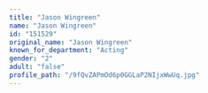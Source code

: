 ```yaml
---
title: "Jason Wingreen"
name: "Jason Wingreen"
id: "151529"
original_name: "Jason Wingreen"
known_for_department: "Acting"
gender: "2"
adult: "false"
profile_path: "/9fQvZAPmOd6p0GGLaP2NIjxWwUq.jpg"
---
```

